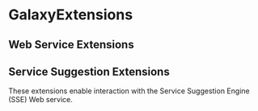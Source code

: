 # GalaxyExtensions

## Web Service Extensions

## Service Suggestion Extensions

These extensions enable interaction with the Service Suggestion Engine (SSE) Web
service. 

